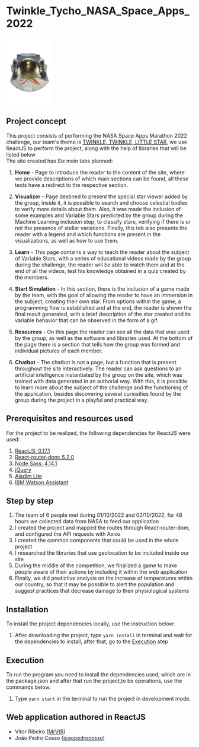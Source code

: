 # Twinkle_Tycho_NASA_Space_Apps_2022
![Imagem](https://github.com/MrVtR/Twinkle_Tycho_NASA_Space_Apps_2022/blob/main/src/Assets/images/logo1.png)
## Project concept
This project consists of performing the NASA Space Apps Marathon 2022 challenge, our team's theme is [TWINKLE, TWINKLE, LITTLE STAR](https://2022.spaceappschallenge.org/challenges/2022-challenges/twinkle-twinkle-little-star/teams/twinkle-tycho/project), we use ReactJS to perform the project, along with the help of libraries that will be listed below <br/>
The site created has Six main tabs planned:
1. **Home** - Page to introduce the reader to the content of the site, where we provide descriptions of which main sections can be found, all these texts have a redirect to the respective section.

2. **Visualizer** - Page destined to present the special star viewer added by the group, inside it, it is possible to search and choose celestial bodies to verify more details about them. Also, it was made the inclusion of some examples and Variable Stars predicted by the group during the Machine Learning inclusion step, to classify stars, verifying if there is or not the presence of stellar variations. Finally, this tab also presents the reader with a legend and which functions are present in the visualizations, as well as how to use them.  

3. **Learn** - This page contains a way to teach the reader about the subject of Variable Stars, with a series of educational videos made by the group during the challenge, the reader will be able to watch them and at the end of all the videos, test his knowledge obtained in a quiz created by the members.

4. **Start Simulation** - In this section, there is the inclusion of a game made by the team, with the goal of allowing the reader to have an immersion in the subject, creating their own star. From options within the game, a programming flow is established and at the end, the reader is shown the final result generated, with a brief description of the star created and its variable behavior that can be observed in the form of a gif.

5. **Resources** - On this page the reader can see all the data that was used by the group, as well as the software and libraries used. At the bottom of the page there is a section that tells how the group was formed and individual pictures of each member.

6. **Chatbot** - The chatbot is not a page, but a function that is present throughout the site interactively. The reader can ask questions to an artificial intelligence instantiated by the group on the site, which was trained with data generated in an authorial way. With this, it is possible to learn more about the subject of the challenge and the functioning of the application, besides discovering several curiosities found by the group during the project in a playful and practical way.

## Prerequisites and resources used
For the project to be realized, the following dependencies for ReactJS were used:
1. [ReactJS: 0.17.1](https://github.com/facebook/react/releases)
2. [React-router-dom: 5.2.0](https://reactrouter.com/web/guides/quick-start)
3. [Node Sass: 4.14.1](https://www.npmjs.com/package/node-sass/v/4.14.1)
4. [jQuery](https://jquery.com)
6. [Aladim Lite](https://aladin.u-strasbg.fr/AladinLite/)
7. [IBM Watson Assistant](www.ibm.com/watson)
  
## Step by step
1. The team of 6 people met during 01/10/2022 and 02/10/2022, for 48 hours we collected data from NASA to feed our application
2. I created the project and mapped the routes through React-router-dom, and configured the API requests with Axios
3. I created the common components that could be used in the whole project
4. I researched the libraries that use geolocation to be included inside our site
5. During the middle of the competition, we finalized a game to make people aware of their actions by including it within the web application
6. Finally, we did predictive analysis on the increase of temperatures within our country, so that it may be possible to alert the population and suggest practices that decrease damage to their physiological systems

## Installation
To install the project dependencies locally, use the instruction below:
1. After downloading the project, type ``yarn install`` in terminal and wait for the dependencies to install, after that, go to the [Execution](#Execution) step

## Execution
To run the program you need to install the dependencies used, which are in the package.json and after that run the project,to be operations, use the commands below:
1. Type ``yarn start`` in the terminal to run the project in development mode.


## Web application authored in ReactJS
* Vítor Ribeiro ([MrVtR](https://github.com/MrVtR))
* João Pedro Cosso ([joaopedrocosso](https://github.com/joaopedrocosso))
